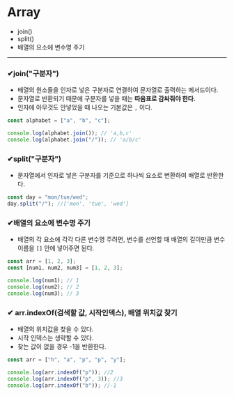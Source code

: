 # Array

- join()
- split()
- 배열의 요소에 변수명 주기

---

### ✔join("구분자")

- 배열의 원소들을 인자로 넣은 구분자로 연결하여 문자열로 출력하는 메서드이다.
- 문자열로 반환되기 때문에 구분자를 넣을 때는 **따옴표로 감싸줘야 한다.**
- 인자에 아무것도 안넣었을 때 나오는 기본값은 `,` 이다.

```jsx
const alphabet = ["a", "b", "c"];

console.log(alphabet.join()); // 'a,b,c'
console.log(alphabet.join("/")); // 'a/b/c'
```

### ✔split("구분자")

- 문자열에서 인자로 넣은 구분자를 기준으로 하나씩 요소로 변환하여 배열로 반환한다.

```jsx
const day = "mon/tue/wed";
day.split("/"); //['mon', 'tue', 'wed']
```

### ✔배열의 요소에 변수명 주기

- 배열의 각 요소에 각각 다른 변수명 주려면, 변수를 선언할 때 배열의 길이만큼 변수이름을 `[]` 안에 넣어주면 된다.

```jsx
const arr = [1, 2, 3];
const [num1, num2, num3] = [1, 2, 3];

console.log(num1); // 1
console.log(num2); // 2
console.log(num3); // 3
```

### ✔ arr.indexOf(검색할 값, 시작인덱스), 배열 위치값 찾기

- 배열의 위치값을 찾을 수 있다.
- 시작 인덱스는 생략할 수 있다.
- 찾는 값이 없을 경우 -1을 반환한다.

```javascript
const arr = ["h", "a", "p", "p", "y"];

console.log(arr.indexOf("p")); //2
console.log(arr.indexOf("p", 3)); //3
console.log(arr.indexOf("b")); //-1
```
